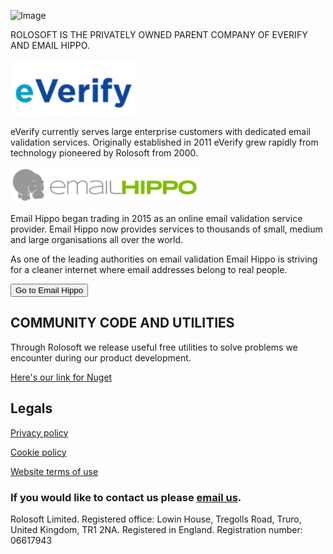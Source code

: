 ![Image](/assets/images/header_image.png)

ROLOSOFT IS THE PRIVATELY OWNED PARENT COMPANY OF EVERIFY AND EMAIL HIPPO.

<img src="assets/images/logo_ev.png" width="200">

eVerify currently serves large enterprise customers with dedicated email validation services. Originally established in 2011 eVerify grew rapidly from technology pioneered by Rolosoft from 2000.  

<img src="assets/images/logo_eh.png" width="300">

Email Hippo began trading in 2015 as an online email validation service provider. Email Hippo now provides services to thousands of small, medium and large organisations all over the world.

As one of the leading authorities on email validation Email Hippo is striving for a cleaner internet where email addresses belong to real people.

<button name="button" onclick="https://emailhippo.com/">Go to Email Hippo</button>

## COMMUNITY CODE AND UTILITIES
Through Rolosoft we release useful free utilities to solve problems we encounter during our product development.

[Here's our link for Nuget](https://www.nuget.org/packages?q=rolosoft)

## Legals
[Privacy policy](privacy-policy.md)

[Cookie policy](cookie-policy.md)

[Website terms of use](website-tou.md)

### If you would like to contact us please [email us](mailto:hello@rolosoft.com).

Rolosoft Limited. Registered office: Lowin House, Tregolls Road, Truro, United Kingdom, TR1 2NA.
Registered in England. Registration number: 06617943

